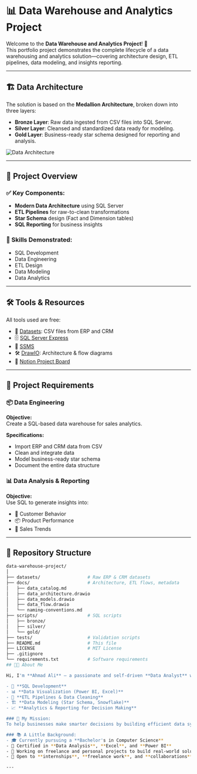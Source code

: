 # 📊 Data Warehouse and Analytics Project

Welcome to the **Data Warehouse and Analytics Project**! 🚀  
This portfolio project demonstrates the complete lifecycle of a data warehousing and analytics solution—covering architecture design, ETL pipelines, data modeling, and insights reporting.

---

## 🏗️ Data Architecture

The solution is based on the **Medallion Architecture**, broken down into three layers:

- **Bronze Layer**: Raw data ingested from CSV files into SQL Server.
- **Silver Layer**: Cleansed and standardized data ready for modeling.
- **Gold Layer**: Business-ready star schema designed for reporting and analysis.

![Data Architecture](docs/data_architecture.png)

---

## 📖 Project Overview

### ✅ Key Components:
- **Modern Data Architecture** using SQL Server
- **ETL Pipelines** for raw-to-clean transformations
- **Star Schema** design (Fact and Dimension tables)
- **SQL Reporting** for business insights

### 🎯 Skills Demonstrated:
- SQL Development  
- Data Engineering  
- ETL Design  
- Data Modeling  
- Data Analytics  

---

## 🛠️ Tools & Resources

All tools used are free:

- 📂 [Datasets](datasets/): CSV files from ERP and CRM
- 🗄️ [SQL Server Express](https://www.microsoft.com/en-us/sql-server/sql-server-downloads)
- 🧠 [SSMS](https://learn.microsoft.com/en-us/sql/ssms/download-sql-server-management-studio-ssms?view=sql-server-ver16)
- 🛠️ [DrawIO](https://www.drawio.com/): Architecture & flow diagrams
- 📘 [Notion Project Board](https://thankful-pangolin-2ca.notion.site/SQL-Data-Warehouse-Project-16ed041640ef80489667cfe2f380b269?pvs=4)

---

## 🚀 Project Requirements

### 📦 Data Engineering

**Objective:**  
Create a SQL-based data warehouse for sales analytics.

**Specifications:**
- Import ERP and CRM data from CSV
- Clean and integrate data
- Model business-ready star schema
- Document the entire data structure

### 📊 Data Analysis & Reporting

**Objective:**  
Use SQL to generate insights into:
- 🧍 Customer Behavior  
- 📦 Product Performance  
- 💸 Sales Trends  

---

## 📂 Repository Structure

```bash
data-warehouse-project/
│
├── datasets/                  # Raw ERP & CRM datasets
├── docs/                      # Architecture, ETL flows, metadata
│   ├── data_catalog.md
│   ├── data_architecture.drawio
│   ├── data_models.drawio
│   ├── data_flow.drawio
│   └── naming-conventions.md
├── scripts/                   # SQL scripts
│   ├── bronze/
│   ├── silver/
│   └── gold/
├── tests/                     # Validation scripts
├── README.md                  # This file
├── LICENSE                    # MIT License
├── .gitignore
└── requirements.txt           # Software requirements
## 👨‍💻 About Me

Hi, I'm **Ahmad Ali** — a passionate and self-driven **Data Analyst** who transforms raw data into actionable insights. I specialize in:

- 🧠 **SQL Development**
- 📊 **Data Visualization (Power BI, Excel)**
- 🔁 **ETL Pipelines & Data Cleaning**
- 🏗️ **Data Modeling (Star Schema, Snowflake)**
- 📈 **Analytics & Reporting for Decision Making**

### 🎯 My Mission:
To help businesses make smarter decisions by building efficient data systems and dashboards that turn data into growth opportunities.

### 📚 A Little Background:
- 🎓 Currently pursuing a **Bachelor's in Computer Science**
- 📜 Certified in **Data Analysis**, **Excel**, and **Power BI**
- 🔨 Working on freelance and personal projects to build real-world solutions
- 🤝 Open to **internships**, **freelance work**, and **collaborations**

---
